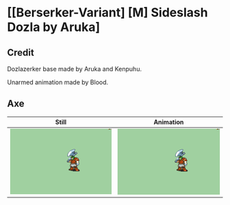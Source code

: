 # [\[Berserker-Variant\] \[M\] Sideslash Dozla by Aruka]

## Credit

Dozlazerker base made by Aruka and Kenpuhu.

Unarmed animation made by Blood.

## Axe

| Still | Animation |
| :---: | :-------: |
| ![Axe still](./Axe_000.png) | ![Axe animation](./Axe.gif) |
